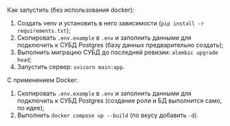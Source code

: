 Как запустить (без использования docker):
1. Создать venv и установить в него зависимости (`pip install -r requirements.txt`);
2. Скопировать `.env.example` в `.env` и заполнить данными для подключить к СУБД Postgres (базу данных предварительно создать);
3. Выполнить миграцию СУБД до последней ревизии: `alembic upgrade head`;
4. Запустить сервер: `uvicorn main:app`.

С применением Docker: 
1. Скопировать `.env.example` в `.env` и заполнить данными для подключить к СУБД Postgres (создание роли и БД выполнится само, по идее);
2. Выполнить `docker compose up --build` (по вкусу добавить `-d`).

